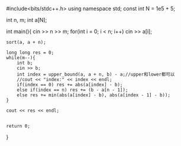 #include<bits/stdc++.h>
using namespace std;
const int N = 1e5 + 5;

int n, m;
int a[N];


int main(){
    cin >> n >> m;
    for(int i = 0; i < n; i++) cin >> a[i];

    sort(a, a + n);

    long long res = 0;
    while(m--){
        int b;
        cin >> b;
        int index = upper_bound(a, a + n, b) - a;//upper和lower都可以
        //cout << "index:" << index << endl;
        if(index == 0) res += abs(a[index] - b);
        else if(index == n) res += (b - a[n - 1]);
        else res += min(abs(a[index] - b), abs(a[index - 1] - b));
    }

    cout << res << endl;


    return 0;
}